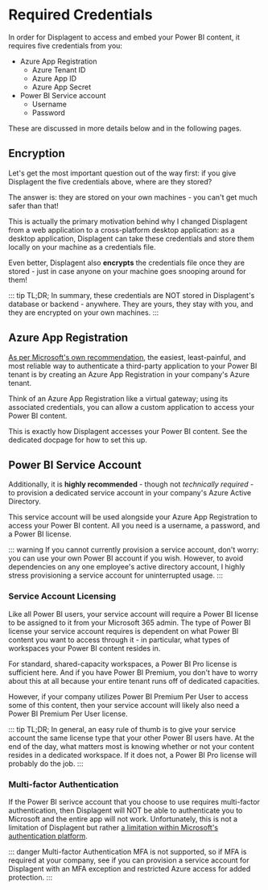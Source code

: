 # Required Credentials

In order for Displagent to access and embed your Power BI content, it requires five credentials from you:

* Azure App Registration
    * Azure Tenant ID
    * Azure App ID
    * Azure App Secret
* Power BI Service account
    * Username
    * Password


These are discussed in more details below and in the following pages.

## Encryption

Let's get the most important question out of the way first: if you give Displagent the five credentials above, where are they stored?

The answer is: they are stored on your own machines - you can't get much safer than that!

This is actually the primary motivation behind why I changed Displagent from a web application to a cross-platform desktop application: as a desktop application, Displagent can take these credentials and store them locally on your machine as a credentials file.

Even better, Displagent also **encrypts** the credentials file once they are stored - just in case anyone on your machine goes snooping around for them!

::: tip TL;DR;
In summary, these credentials are NOT stored in Displagent's database or backend - anywhere. They are yours, they stay with you, and they are encrypted on your own machines.
:::

## Azure App Registration

[As per Microsoft's own recommendation](https://learn.microsoft.com/en-us/power-bi/developer/embedded/register-app?tabs=customers), the easiest, least-painful, and most reliable way to authenticate a third-party application to your Power BI tenant is by creating an Azure App Registration in your company's Azure tenant.

Think of an Azure App Registration like a virtual gateway; using its associated credentials, you can allow a custom application to access your Power BI content.

This is exactly how Displagent accesses your Power BI content. See the dedicated docpage for how to set this up.

## Power BI Service Account

Additionally, it is **highly recommended** - though not _technically required_ - to provision a dedicated service account in your company's Azure Active Directory.

This service account will be used alongside your Azure App Registration to access your Power BI content. All you need is a username, a password, and a Power BI license.

::: warning
If you cannot currently provision a service account, don't worry: you can use your own Power BI account if you wish. However, to avoid dependencies on any one employee's active directory account, I highly stress provisioning a service account for uninterrupted usage.
:::

### Service Account Licensing

Like all Power BI users, your service account will require a Power BI license to be assigned to it from your Microsoft 365 admin. The type of Power BI license your service account requires is dependent on what Power BI content you want to access through it - in particular, what types of workspaces your Power BI content resides in.

For standard, shared-capacity workspaces, a Power BI Pro license is sufficient here. And if you have Power BI Premium, you don't have to worry about this at all because your entire tenant runs off of dedicated capacities.

However, if your company utilizes Power BI Premium Per User to access some of this content, then your service account will likely also need a Power BI Premium Per User license.

::: tip TL;DR;
In general, an easy rule of thumb is to give your service account the same license type that your other Power BI users have. At the end of the day, what matters most is knowing whether or not your content resides in a dedicated workspace. If it does not, a Power BI Pro license will probably do the job.
:::

### Multi-factor Authentication

If the Power BI serivce account that you choose to use requires multi-factor authentication, then Displagent will NOT be able to authenticate you to Microsoft and the entire app will not work. Unfortunately, this is not a limitation of Displagent but rather [a limitation within Microsoft's authentication platform](https://learn.microsoft.com/en-us/azure/active-directory/develop/v2-oauth-ropc).

::: danger Multi-factor Authentication
MFA is not supported, so if MFA is required at your company, see if you can provision a service account for Displagent with an MFA exception and restricted Azure access for added protection.
:::